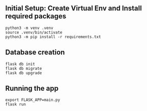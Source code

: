 ## Initial Setup: Create Virtual Env and Install required packages
```
python3 -m venv .venv
source .venv/bin/activate
python3 -m pip install -r requirements.txt
```

## Database creation
```
flask db init
flask db migrate
flask db upgrade
```

## Running the app
```
export FLASK_APP=main.py
flask run
```


